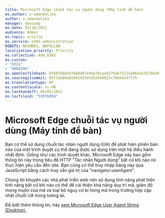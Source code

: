 ```yaml
---
title: Microsoft Edge chuỗi tác vụ người dùng (Máy tính để bàn)
ms.author: v-smandalika
author: v-smandalika
manager: dansimp
ms.date: 03/18/2021
audience: Admin
ms.topic: article
ms.service: o365-administration
ROBOTS: NOINDEX, NOFOLLOW
localization_priority: Priority
ms.collection: Adm_O365
ms.custom:
- "8221"
- "9004596"
ms.openlocfilehash: 0f69764dd5f6b0d87e4be70ca4d276a673115a0642e3579ba97515701606bc92
ms.sourcegitcommit: b5f7da89a650d2915dc652449623c78be6247175
ms.translationtype: MT
ms.contentlocale: vi-VN
ms.lasthandoff: 08/05/2021
ms.locfileid: "53976059"
---
```

# <a name="microsoft-edge-user-agent-strings-desktop"></a>Microsoft Edge chuỗi tác vụ người dùng (Máy tính để bàn)

Bạn có thể sử dụng chuỗi tác nhân người dùng (UA) để phát hiện phiên bản nào của một trình duyệt cụ thể đang được sử dụng trên một hệ điều hành nhất định. Giống như các trình duyệt khác, Microsoft Edge này bao gồm thông tin này trong tiêu đề HTTP "Tác nhân Người dùng" bất cứ khi nào nó thực hiện yêu cầu đến site. Bạn cũng có thể truy nhập bảng này qua JavaScript bằng cách truy vấn giá trị của "navigator.userAgent".

Chúng tôi khuyên các nhà phát triển web nên sử dụng tính năng phát hiện tính năng bất cứ khi nào có thể để cải thiện khả năng duy trì mã, giảm độ mong muốn của mã và loại bỏ nguy cơ bị hỏng mã trong trường hợp cập nhật chuỗi UA trong tương lai.

Để biết thêm thông tin, hãy [xem Microsoft Edge User Agent String (Desktop).](https://docs.microsoft.com/microsoft-edge/web-platform/user-agent-string)

